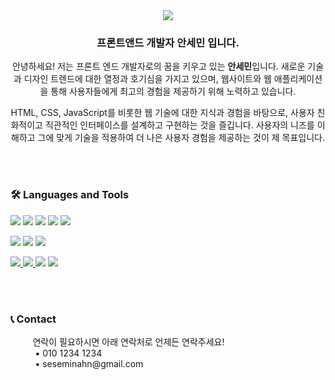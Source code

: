 <div align="center">
  <img src="https://capsule-render.vercel.app/api?type=waving&color=B897FF&height=210&section=header&text=Welcome%20to%20Semin’s%20GitHub!&fontSize=52" />
</div>

<h3 align="center">프론트앤드 개발자 안세민 입니다. </h3>
<p align="center">
  안녕하세요! 저는 프론트 엔드 개발자로의 꿈을 키우고 있는 <b>안세민</b>입니다. 새로운 기술과 디자인 트렌드에 대한 열정과 호기심을 가지고 있으며, 웹사이트와 웹 애플리케이션을 통해 사용자들에게 최고의 경험을 제공하기 위해 노력하고 있습니다. 
</p>
<p align="center">
  HTML, CSS, JavaScript를 비롯한 웹 기술에 대한 지식과 경험을 바탕으로, 사용자 친화적이고 직관적인 인터페이스를 설계하고 구현하는 것을 즐깁니다. 사용자의 니즈를 이해하고 그에 맞게 기술을 적용하여 더 나은 사용자 경험을 제공하는 것이 제 목표입니다.
</p>
<br>
<br>

<h3>🛠 Languages and Tools </h3>
<p>
  <img src="https://img.shields.io/badge/html-E34F26?style=for-the-badge&logo=html5&logoColor=white">
  <img src="https://img.shields.io/badge/css-1572B6?style=for-the-badge&logo=css3&logoColor=white">
  <img src="https://img.shields.io/badge/javaScript-F7DF1E?style=for-the-badge&logo=javaScript&logoColor=black">
  <img src="https://img.shields.io/badge/jQuery-0769AD?style=for-the-badge&logo=jQuery&logoColor=white">
  <img src="https://img.shields.io/badge/react-61DAFB?style=for-the-badge&logo=react&logoColor=black">
</p>
<p>
  <img src="https://img.shields.io/badge/java-007396?style=for-the-badge&logo=java&logoColor=white"> 
  <img src="https://img.shields.io/badge/spring-6DB33F?style=for-the-badge&logo=spring&logoColor=white">
  <img src="https://img.shields.io/badge/oracle-F80000?style=for-the-badge&logo=oracle&logoColor=white">
</p>

<p>
  <a href="https://brazen-ferryboat-157.notion.site/705be74873d6489688b3629b4916a720?pvs=4"> 
    <img src="https://img.shields.io/badge/notion-000000?style=for-the-badge&logo=notion&logoColor=white">
  </a>
  <a href="https://www.figma.com/file/9G2dTEuMULbyxztnQ9Kx4C/%ED%8F%AC%ED%8F%B4?type=design&node-id=146%3A115&mode=design&t=9dJ1yMgj745KCa4y-1"> 
    <img src="https://img.shields.io/badge/figma-F24E1E?style=for-the-badge&logo=figma&logoColor=white">
  </a>
  <img src="https://img.shields.io/badge/visual studio code-007ACC?style=for-the-badge&logo=visualstudiocode&logoColor=white">
  <img src="https://img.shields.io/badge/eclipse ide-2C2255?style=for-the-badge&logo=eclipseide&logoColor=white">
</p>
<br>
<br>

<h3>📞 Contact</h3>
<p>
  &nbsp;&nbsp;&nbsp;&nbsp;&nbsp;&nbsp;&nbsp;&nbsp;&nbsp;연락이 필요하시면 아래 연락처로 언제든 연락주세요!<br>
  &nbsp;&nbsp;&nbsp;&nbsp;&nbsp;&nbsp;&nbsp;&nbsp;&nbsp;&nbsp;▪ 010 1234 1234 <br>
  &nbsp;&nbsp;&nbsp;&nbsp;&nbsp;&nbsp;&nbsp;&nbsp;&nbsp;&nbsp;▪ seseminahn@gmail.com
</p>





<!--
**mastersese/mastersese** is a ✨ _special_ ✨ repository because its `README.md` (this file) appears on your GitHub profile.

Here are some ideas to get you started:

- 🔭 I’m currently working on ...
- 🌱 I’m currently learning ...
- 👯 I’m looking to collaborate on ...
- 🤔 I’m looking for help with ...
- 💬 Ask me about ...
- 📫 How to reach me: ...
- 😄 Pronouns: ...
- ⚡ Fun fact: ...
-->
